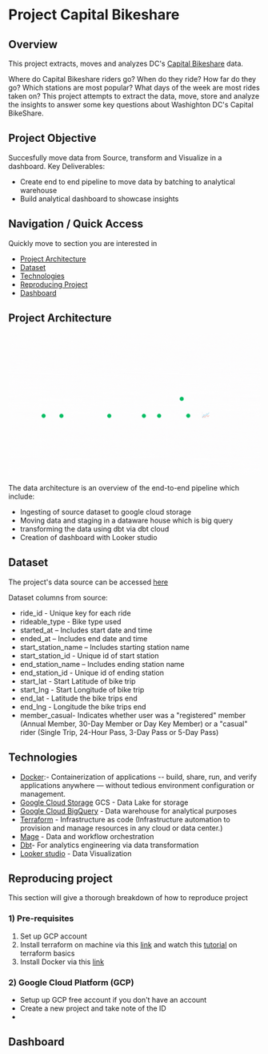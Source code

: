 # Project Capital Bikeshare

## Overview
This project extracts, moves and analyzes DC's [Capital Bikeshare](https://ride.capitalbikeshare.com) data.

Where do Capital Bikeshare riders go? When do they ride? How far do they go? Which stations are most popular? What days of the week are most rides taken on? 
This project attempts to extract the data, move, store and analyze the insights to answer some key questions about Washighton DC's Capital BikeShare.

## Project Objective
Succesfully move data from Source, transform and Visualize in a dashboard.
Key Deliverables:
- Create end to end pipeline to move data by batching to analytical warehouse
- Build analytical dashboard to showcase insights

## Navigation / Quick Access
Quickly move to section you are interested in
- [Project Architecture](https://github.com/EdidiongEsu/capital_bikeshare/tree/main#project-architecture)
- [Dataset](https://github.com/EdidiongEsu/capital_bikeshare/tree/main#dataset)
- [Technologies](https://github.com/EdidiongEsu/capital_bikeshare/tree/main#technologies)
- [Reproducing Project](https://github.com/EdidiongEsu/capital_bikeshare/tree/main#reproducing-project)
- [Dashboard](https://github.com/EdidiongEsu/capital_bikeshare/tree/main#dashboard)


## Project Architecture
![Alt text](https://github.com/EdidiongEsu/capital_bikeshare/blob/main/img/Bike%20architecture.gif)

The data architecture is an overview of the end-to-end pipeline which include:
- Ingesting of source dataset to google cloud storage
- Moving data and staging in a dataware house which is big query
- transforming the data using dbt via dbt cloud
- Creation of dashboard with Looker studio

## Dataset
The project's data source can be accessed [here](https://ride.capitalbikeshare.com/system-data)

Dataset columns from source:
- ride_id - Unique key for each ride
- rideable_type - Bike type used
- started_at – Includes start date and time
- ended_at – Includes end date and time
- start_station_name – Includes starting station name
- start_station_id - Unique id of start station
- end_station_name – Includes ending station name
- end_station_id - Unique id of ending station
- start_lat - Start Latitude of bike trip
- start_lng - Start Longitude of bike trip
- end_lat - Latitude the bike trips end
- end_lng - Longitude the bike trips end
- member_casual- Indicates whether user was a "registered" member (Annual Member, 30-Day Member or Day Key Member) or a "casual" rider (Single Trip, 24-Hour Pass, 3-Day Pass or 5-Day Pass)

## Technologies
- [Docker](https://www.docker.com/):- Containerization of applications -- build, share, run, and verify applications anywhere — without tedious environment configuration or management.
- [Google Cloud Storage](https://cloud.google.com/storage) GCS - Data Lake for storage
- [Google Cloud BigQuery](https://cloud.google.com/bigquery) - Data warehouse for analytical purposes
- [Terraform](https://www.terraform.io/) - Infrastructure as code (Infrastructure automation to provision and manage resources in any cloud or data center.)
- [Mage](https://docs.mage.ai/introduction/overview) -  Data and workflow orchestration 
- [Dbt](https://www.getdbt.com/)- For analytics engineering via data transformation
- [Looker studio](https://lookerstudio.google.com/) - Data Visualization

## Reproducing project
This section will give a thorough breakdown of how to reproduce project

### 1) Pre-requisites
1) Set up GCP account
2) Install terraform on machine via this [link](https://developer.hashicorp.com/terraform/install) and watch this [tutorial](https://www.youtube.com/watch?v=Y2ux7gq3Z0o&list=PL3MmuxUbc_hJed7dXYoJw8DoCuVHhGEQb&index=12&pp=iAQB) on terraform basics
3) Install Docker via this [link](https://docs.docker.com/engine/install/)

### 2) Google Cloud Platform (GCP)
- Setup up GCP free account if you don't have an account
- Create a new project and take note of the ID
- 

## Dashboard



